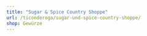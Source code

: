 ```yaml
---
title: "Sugar & Spice Country Shoppe"
url: /ticonderoga/sugar-und-spice-country-shoppe/
shop: Gewürze
---
```

